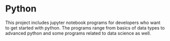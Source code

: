 # Python
This project includes jupyter notebook programs for developers who want to get started with python. The programs range from basics of data types to advanced python and some programs related to data science as well.
